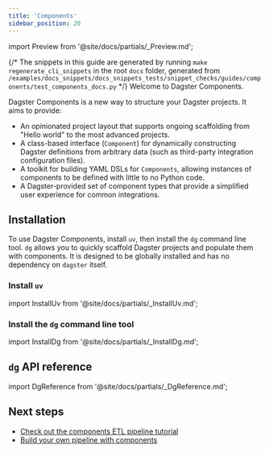 ```yaml
---
title: 'Components'
sidebar_position: 20
---
```


import Preview from '@site/docs/partials/\_Preview.md';

<Preview />

{/* The snippets in this guide are generated by running `make regenerate_cli_snippets` in the root `docs` folder, generated from `/examples/docs_snippets/docs_snippets_tests/snippet_checks/guides/components/test_components_docs.py` */}
Welcome to Dagster Components.

Dagster Components is a new way to structure your Dagster projects. It aims to provide:

- An opinionated project layout that supports ongoing scaffolding from "Hello world" to the most advanced projects.
- A class-based interface (`Component`) for dynamically constructing Dagster definitions from arbitrary data (such as third-party integration configuration files).
- A toolkit for building YAML DSLs for `Components`, allowing instances of components to be defined with little to no Python code.
- A Dagster-provided set of component types that provide a simplified user experience for common integrations.

## Installation

To use Dagster Components, install `uv`, then install the `dg` command line tool. `dg` allows you to quickly scaffold Dagster projects and populate them with components. It is designed to be globally installed and has no dependency on `dagster` itself.

### Install `uv`

import InstallUv from '@site/docs/partials/\_InstallUv.md';

<InstallUv />

### Install the `dg` command line tool

import InstallDg from '@site/docs/partials/\_InstallDg.md';

<InstallDg />

## `dg` API reference

import DgReference from '@site/docs/partials/\_DgReference.md';

<DgReference />

## Next steps

- [Check out the components ETL pipeline tutorial](/guides/labs/components/components-etl-pipeline-tutorial)
- [Build your own pipeline with components](/guides/labs/components/building-pipelines-with-components)
